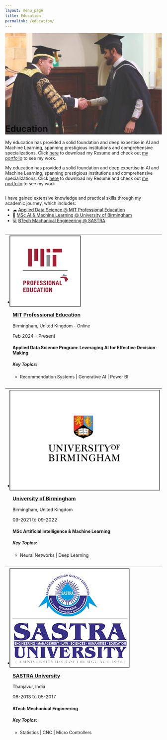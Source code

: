 ```yaml
---
layout: menu_page
title: Education
permalink: /education/
---
```


<script src="{{ base.url | prepend: site.url }}/assets/js/show_summary.js"></script>

<div class="container">
  <div style="width:100%;height:0; padding-top:50%;position:relative;">
    <img src="../images/menu/photo_education.jpg" style="width:100%; opacity:0.8; position:absolute; top:0; left:0">
  </div>  
  <div class="content">
    <h1>Education</h1>
    <p><span class="cover-desc" style="color:var(--page-desc-color)">My education has provided a solid foundation and deep expertise in AI and Machine Learning, spanning prestigious institutions and comprehensive specializations.
    Click <a href="https://vrajeshtrichy.github.io/website/cv.pdf">here</a> to download my Resume and check out <a href="https://vrajeshtrichy.github.io/website/portfolio/">my portfolio</a> to see my work.</span></p>
  </div>
</div>

<p><span class="page-desc">My education has provided a solid foundation and deep expertise in AI and Machine Learning, spanning prestigious institutions and comprehensive specializations.
    Click <a href="https://vrajeshtrichy.github.io/website/cv.pdf">here</a> to download my Resume and check out <a href="https://vrajeshtrichy.github.io/website/portfolio/">my portfolio</a> to see my work.</span></p>

<!----------------------------------------------------------------------------->

<hr style="height:1px; visibility:hidden;" />

<div style="font-size: 100%;">

  <p>I have gained extensive knowledge and practical skills through my academic journey, which includes:</p>

  <ul style="margin-top: -10px;">
  <li> &#9729; <a href="#PART_0">Applied Data Science @ MIT Professional Education</a></li>
  <li> &#129302; <a href="#PART_1">MSc AI & Machine Learning @ University of Birmingham </a></li>
  <li> &#128187; <a href="#PART_2">BTech Machanical Engineering @ SASTRA </a></li>
  </ul>

</div>


<!----------------------------------------------------------------------------->

<hr style="height:1px; visibility:hidden;" />
<hr style="height:1px;border-width:0;color:rgb(50,50,50);background-color:rgb(50,50,50)">

<ul class="post-list">
  <li>
    <a id='PART_0'></a>
    <div class="Box box-shadow-medium rounded-1 col-15">
      <div class="col-3 d-table-cell p-4 v-align-middle">
        <img class="image-preview " src="../images/education/fig_mit.png" style = "margin-left:-10px; margin-top:-10px; margin-bottom:-10px; border: 2px solid #555;"/>
      </div>
      <div class="col-11 d-table-cell p-3 h-align-left">
        <h3><a class="post-link" href="#PART_0">MIT Professional Education</a></h3>
        <p class="post-meta-description">Birmingham, United Kingdom - Online</p>
        <p class="post-meta" style = "font-size: 15px; color: var(--low-emph);">
        Feb 2024 - Present
        </p>
        <h4> Applied Data Science Program: Leveraging AI for Effective Decision-Making </h4>
        <h5>Key Topics:</h5>
        <p class="post-meta-description">
          <ul>
            <li> Recommendation Systems | Generative AI | Power BI
            </li>
          </ul>
        </p>
        <span id="dots1"><p></p></span>
      </div>
    </div>
  </li>
</ul>

<!----------------------------------------------------------------------------->

<hr style="height:1px; visibility:hidden;" />
<hr style="height:1px;border-width:0;color:rgb(50,50,50);background-color:rgb(50,50,50)">

<ul class="post-list">
  <li>
    <a id='PART_1'></a>
    <div class="Box box-shadow-medium rounded-1 col-15">
      <div class="col-3 d-table-cell p-4 v-align-middle">
        <img class="image-preview " src="../images/education/fig_uob.png" style = "margin-left:-10px; margin-top:-10px; margin-bottom:-10px; border: 2px solid #555;"/>
      </div>
      <div class="col-11 d-table-cell p-3 h-align-left">
        <h3><a class="post-link" href="#PART_1">University of Birmingham</a></h3>
        <p class="post-meta-description">Birmingham, United Kingdom</p>
        <p class="post-meta" style = "font-size: 15px; color: var(--low-emph);">
        09-2021 to 09-2022
        </p>
        <h4> MSc Artificial Intelligence & Machine Learning </h4>
        <h5>Key Topics:</h5>
        <p class="post-meta-description">
          <ul>
            <li> Neural Networks | Deep Learning
            </li>
          </ul>
        </p>
        <span id="dots1"><p></p></span>
      </div>
    </div>
  </li>
</ul>

<!----------------------------------------------------------------------------->

<hr style="height:1px; visibility:hidden;" />
<hr style="height:1px;border-width:0;color:rgb(50,50,50);background-color:rgb(50,50,50)">

<ul class="post-list">
  <li>
    <a id='PART_2'></a>
    <div class="Box box-shadow-medium rounded-1 col-15">
      <div class="col-3 d-table-cell p-4 v-align-middle">
        <img class="image-preview " src="../images/education/fig_sastra.jpg" style = "margin-left:-10px; margin-top:-10px; margin-bottom:-10px; border: 2px solid #555;"/>
      </div>
      <div class="col-11 d-table-cell p-3 h-align-left">
        <h3><a class="post-link" href="#PART_2">SASTRA University</a></h3>
        <p class="post-meta-description">Thanjavur, India</p>
        <p class="post-meta" style = "font-size: 15px; color: var(--low-emph);">
        06-2013 to 05-2017
        </p>
        <h4> BTech Mechanical Engineering </h4>
        <h5>Key Topics:</h5>
        <p class="post-meta-description">
          <ul>
            <li> Statistics | CNC | Micro Controllers
            </li>
          </ul>
        </p>
        <span id="dots1"><p></p></span>
      </div>
    </div>
  </li>
</ul>